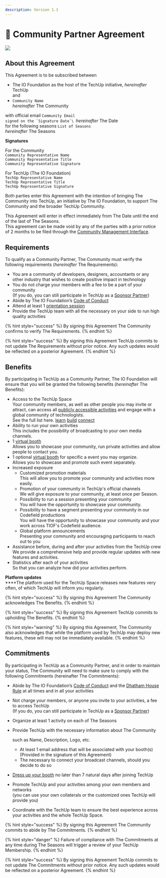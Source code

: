 ```yaml
---
description: Version 1.1
---
```


# 🤝 Community Partner Agreement

![](<../../.gitbook/assets/\[TIOF TU] Comms \[I] Document Header ENG v1.0.png>)

## About this Agreement

This Agreement is to be subscribed between

* The IO Foundation as the host of the TechUp initiative, _hereinafter_ TechUp\
  and
* `Community Name` \
  _hereinafter_ The Community

with official email `Community Email`\
``signed on the `Signature Date`\
``_hereinafter_ The Date\
for the following seasons `List of Seasons` \
_hereinafter_ The Seasons

**Signatures**

For the Community\
`Community Representative Name`\
`Community Representative Title`\
`Community Representative Signature`

For TechUp (The IO Foundation)\
`TechUp Representative Name`\
`TechUp Representative Title`\
`TechUp Representative Signature`

Both parties enter this Agreement with the intention of bringing The Community into TechUp, an initiative by The IO Foundation, to support The Community and the broader TechUp Community.

This Agreement will enter in effect immediately from The Date until the end of the last of The Seasons.\
This agreement can be made void by any of the parties with a prior notice of 2 months to be filed through the [Community Management Interface](https://tiof.click/TUTarianCommunityLifecycleManagement).

## Requirements

To qualify as a Community Partner, The Community must verify the following requirements (_hereinafter_ The Requirements):

* You are a community of developers, designers, accountants or any other industry that wishes to create positive impact in technology
* You do not charge your members with a fee to be a part of your community\
  (If you do, you can still participate in TechUp as a [Sponsor Partner](../sponsors/))
* Abide by The IO Foundation’s [Code of Conduct](https://tiof.click/TIOFPolicyCoC)
* Attend at least 1 [orientation session](../../activities/space-management/orientation-sessions.md)
* Provide the TechUp team with all the necessary on your side to run high quality activities

{% hint style="success" %}
By signing this Agreement The Community confirms to verify The Requirements.
{% endhint %}

{% hint style="success" %}
By signing this Agreement TechUp commits to not update The Requirements without prior notice. Any such updates would be reflected on a posterior Agreement.
{% endhint %}

## Benefits

By participating in TechUp as a Community Partner, The IO Foundation will ensure that you will be granted the following benefits (_hereinafter_ The Benefits):

* Access to the TechUp Space\
  Your community members, as well as other people you may invite or attract, can access all [publicly accessible activities](../../about/introduction/terminology.md#publicly-accessible-activity) and engage with a global community of technologists.\
  See the full list here. [learn](../../activities/learn/ "mention") [build](../../activities/build/ "mention") [connect](../../activities/connect/ "mention")
* Ability to run your own activities\
  This includes the possibility of broadcasting to your own media channels.
* 1 [virtual booth](../../techup-space/booths.md)\
  Allows you to showcase your community, run private activities and allow people to contact you.
* 1 optional [virtual booth](../../techup-space/booths.md) for specific a event you may organize.\
  Allows you to showcase and promote such event separately.
* Increased exposure
  * Customized promotion materials\
    This will allow you to promote your community and activities more easily.
  * Promotion of your community in TechUp's official channels\
    We will give exposure to your community, at least once per Season.
  * Possibility to run a session presenting your community\
    You will have the opportunity to showcase your community.
  * Possibility to have a segment presenting your community in our Codefield productions\
    You will have the opportunity to showcase your community and your work across TIOF's Codefield audience.
  * Global platform announcements\
    Presenting your community and encouraging participants to reach out to you
* Assistance before, during and after your activities from the TechUp crew\
  We provide a comprehensive help and provide regular updates with new features and activities.
* Statistics after each of your activities\
  So that you can analyze how did your activities perform.

**Platform updates**\
****The platform used for the TechUp Space releases new features very often, of which TechUp will inform you regularly.

{% hint style="success" %}
By signing this Agreement The Community acknowledges The Benefits.
{% endhint %}

{% hint style="success" %}
By signing this Agreement TechUp commits to upholding The Benefits.
{% endhint %}

{% hint style="warning" %}
By signing this Agreement, The Community also acknowledges that while the platform used by TechUp may deploy new features, these will may not be immediately available.
{% endhint %}

## Commitments

By participating in TechUp as a Community Partner, and in order to maintain your status, The Community will need to make sure to comply with the following Commitments (hereinafter The Commitments):

* Abide by The IO Foundation’s [Code of Conduct](https://tiof.click/TIOFPolicyCoC) and the [Dhatham House Rule](broken-reference) at all times and in all your activities
* Not charge your members, or anyone you invite to your activities, a fee to access TechUp\
  (If you do, you can still participate in TechUp as a [Sponsor Partner](../sponsors/))
* Organize at least 1 activity on each of The Seasons
*   Provide TechUp with the necessary information about The Community

    such as Name, Description, Logo, etc.

    * At least 1 email address that will be associated with your booth(s)\
      (Provided in the signature of this Agreement)
    * The necessary to connect your broadcast channels, should you decide to do so
* [Dress up your booth](https://help.airmeet.com/support/solutions/articles/82000443874-how-to-setup-booths-in-airmeet) no later than 7 natural days after joining TechUp
* Promote TechUp and your activities among your own members and networks\
  (you can use your own collaterals or the customized ones TechUp will provide you)
* Coordinate with the TechUp team to ensure the best experience across your activities and the whole TechUp Space.

{% hint style="success" %}
By signing this Agreement The Community commits to abide by The Commitments.
{% endhint %}

{% hint style="danger" %}
Failure of compliance with The Commitments at any time during The Seasons will trigger a review of your TechUp Membership.
{% endhint %}

{% hint style="success" %}
By signing this Agreement TechUp commits to not update The Commitments without prior notice. Any such updates would be reflected on a posterior Agreement.
{% endhint %}
